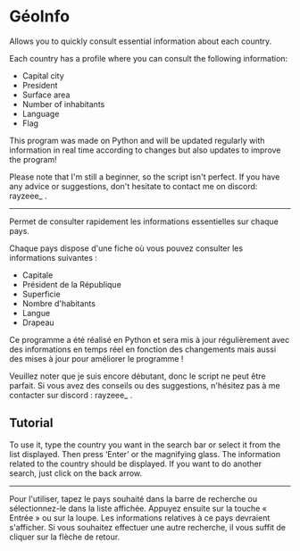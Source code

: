 # GéoInfo

Allows you to quickly consult essential information about each country.

Each country has a profile where you can consult the following information:
- Capital city
- President
- Surface area
- Number of inhabitants
- Language
- Flag

This program was made on Python and will be updated regularly with information in real time according to changes but also updates to improve the program!

Please note that I'm still a beginner, so the script isn't perfect. If you have any advice or suggestions, don't hesitate to contact me on discord: rayzeee_ .

------------------------------------------------------------------------------------------------------------------------------------------------------------------------------

Permet de consulter rapidement les informations essentielles sur chaque pays.

Chaque pays dispose d'une fiche où vous pouvez consulter les informations suivantes :
- Capitale
- Président de la République
- Superficie
- Nombre d'habitants
- Langue
- Drapeau

Ce programme a été réalisé en Python et sera mis à jour régulièrement avec des informations en temps réel en fonction des changements mais aussi des mises à jour pour améliorer le programme !

Veuillez noter que je suis encore débutant, donc le script ne peut être parfait. Si vous avez des conseils ou des suggestions, n'hésitez pas à me contacter sur discord : rayzeee_ .

## Tutorial

To use it, type the country you want in the search bar or select it from the list displayed. Then press ‘Enter’ or the magnifying glass.
The information related to the country should be displayed. If you want to do another search, just click on the back arrow.

-------------------------------------------------------------------------------------------------------------------------------------------------------------------------------

Pour l'utiliser, tapez le pays souhaité dans la barre de recherche ou sélectionnez-le dans la liste affichée. Appuyez ensuite sur la touche « Entrée » ou sur la loupe.
Les informations relatives à ce pays devraient s'afficher. Si vous souhaitez effectuer une autre recherche, il vous suffit de cliquer sur la flèche de retour.
